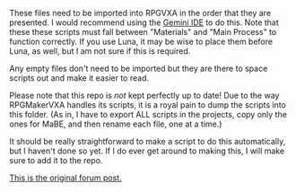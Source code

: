 These files need to be imported into RPGVXA in the order that they are
presented. I would recommend using the [Gemini
IDE](https://sourceforge.net/projects/geminieditor/) to do this. Note that these
these scripts must fall between "Materials" and "Main Process" to function
correctly. If you use Luna, it may be wise to place them before Luna, as well,
but I am not sure if this is required.

Any empty files don't need to be imported but they are there to space scripts
out and make it easier to read.

Please note that this repo is *not* kept perfectly up to date! Due to the way
RPGMakerVXA handles its scripts, it is a royal pain to dump the scripts into
this folder. (As in, I have to export ALL scripts in the projects, copy only
the ones for MaBE, and then rename each file, one at a time.)

It should be really straightforward to make a script to do this automatically,
but I haven't done so yet. If I do ever get around to making this, I will make
sure to add it to the repo.

[This is the original forum post.](https://forums.rpgmakerweb.com/index.php?threads/mars-battle-engine.83341/)
